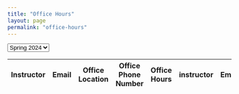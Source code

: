 ```yaml
---
title: "Office Hours"
layout: page
permalink: "office-hours"
---
```


<script src="https://cdnjs.cloudflare.com/ajax/libs/xlsx/0.18.5/xlsx.full.min.js"></script>

<select id="semester" onChange='javascript:update_office_hours();'>
  <option value="office_hours_schedule_spring_2024.xlsx" selected>Spring 2024</option>
</select>

<table id="office_schedule">
  <thead>
    <tr>
      <th>Instructor</th>
      <th>Email</th>
      <th>Office Location</th>
      <th>Office Phone Number</th>
      <th>Office Hours</th>
      <th>instructor</th>
      <th>Email</th>
      <th>office Location</th>
      <th>office PhoneNumber</th>
      <th>office Hours</th>
    </tr>
  </thead>
  <tbody id="office_schedule_listing">
  </tbody>
</table>

<script type="text/javascript">

window.onload = function() {

  update_office_hours();

}

function update_office_hours() {

  var url = document.getElementById('semester').value;
  var element = document.getElementById("office_schedule_listing");

  printOfficeHours( url, element );

}

</script>
